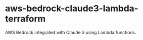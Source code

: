 # aws-bedrock-claude3-lambda-terraform
AWS Bedrock integrated with Claude 3 using Lambda functions.
